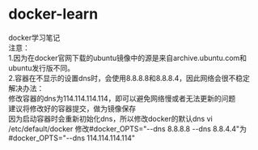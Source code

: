 # docker-learn
docker学习笔记<br />
注意：<br />
  1.因为在docker官网下载的ubuntu镜像中的源是来自archive.ubuntu.com和ubuntu发行版不同。<br />
  2.容器在不显示的设置dns时，会使用8.8.8.8和8.8.8.4，因此网络会很不稳定<br />
解决办法：<br />
  修改容器的dns为114.114.114.114，即可以避免网络慢或者无法更新的问题<br />
  建议将修改好的容器提交，做为镜像保存<br />
因为启动容器时会重新初始化dns，所以修改docker的默认dns
vi /etc/default/docker
修改#docker_OPTS="--dns 8.8.8.8 --dns 8.8.4.4"为#docker_OPTS="--dns 114.114.114.114"

